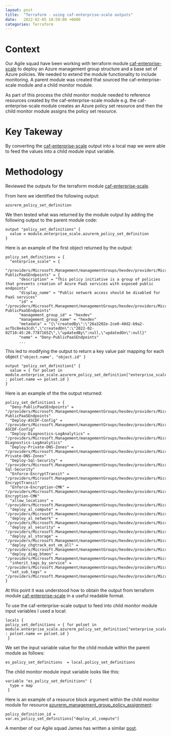 ```yaml
---
layout: post
title:  "Terraform - using caf-enterprise-scale outputs"
date:   2022-02-05 18:59:00 +0000
categories: Terraform
---
```

# Context
Our Agile squad have been working with terraform module [caf-enterprise-scale](https://registry.terraform.io/modules/Azure/caf-enterprise-scale/azurerm/latest) to deploy an Azure management group structure and a base set of Azure policies. We needed to extend the module functionality to include monitoring. A parent module was created that sourced the caf-enterprise-scale module and a child monitor module.

As part of this process the child monitor module needed to reference resources created by the caf-enterprise-scale module e.g. the caf-enterprise-scale module creates an Azure policy set resource and then the child monitor module assigns the policy set resource.   

# Key Takeway
By converting the [caf-enterprise-scale](https://registry.terraform.io/modules/Azure/caf-enterprise-scale/azurerm/latest?tab=outputs) output into a local map we were able to feed the values into a child module input variable.

# Methodology 
Reviewed the outputs for the terraform module  [caf-enterprise-scale](https://registry.terraform.io/modules/Azure/caf-enterprise-scale/azurerm/latest?tab=outputs).

From here we identified the following output:
```teraform
azurerm_policy_set_definition
```

We then tested what was returned by the module output by adding the following output to the parent module code:
```teraform
output "policy_set_definitions" {
  value = module.enterprise_scale.azurerm_policy_set_definition
}
```

Here is an example of the first object returned by the output:
```teraform
policy_set_definitions = {
  "enterprise_scale" = {
    "/providers/Microsoft.Management/managementGroups/hexdev/providers/Microsoft.Authorization/policySetDefinitions/Deny-PublicPaaSEndpoints" = {
      "description" = "This policy initiative is a group of policies that prevents creation of Azure PaaS services with exposed public endpoints"
      "display_name" = "Public network access should be disabled for PaaS services"
      "id" = "/providers/Microsoft.Management/managementGroups/hexdev/providers/Microsoft.Authorization/policySetDefinitions/Deny-PublicPaaSEndpoints"
      "management_group_id" = "hexdev"
      "management_group_name" = "hexdev"
      "metadata" = "{\"createdBy\":\"26a3202e-2ce0-40d2-b9a2-acfbc8e4a3cd\",\"createdOn\":\"2022-02-02T10:45:20.7787165Z\",\"updatedBy\":null,\"updatedOn\":null}"
      "name" = "Deny-PublicPaaSEndpoints"
      ...
```

This led to modifying the output to return a key value pair mapping for each object `{"object.name", "object.id" }`

```teraform
output "policy_set_definition1" {
  value = { for polset in module.enterprise_scale.azurerm_policy_set_definition["enterprise_scale"] : polset.name => polset.id }
}
```

Here is an example of the the output returned:
```teraform
policy_set_definition1 = {
  "Deny-PublicPaaSEndpoints" = "/providers/Microsoft.Management/managementGroups/hexdev/providers/Microsoft.Authorization/policySetDefinitions/Deny-PublicPaaSEndpoints"
  "Deploy-ASCDF-Config" = "/providers/Microsoft.Management/managementGroups/hexdev/providers/Microsoft.Authorization/policySetDefinitions/Deploy-ASCDF-Config"
  "Deploy-Diagnostics-LogAnalytics" = "/providers/Microsoft.Management/managementGroups/hexdev/providers/Microsoft.Authorization/policySetDefinitions/Deploy-Diagnostics-LogAnalytics"
  "Deploy-Private-DNS-Zones" = "/providers/Microsoft.Management/managementGroups/hexdev/providers/Microsoft.Authorization/policySetDefinitions/Deploy-Private-DNS-Zones"
  "Deploy-Sql-Security" = "/providers/Microsoft.Management/managementGroups/hexdev/providers/Microsoft.Authorization/policySetDefinitions/Deploy-Sql-Security"
  "Enforce-EncryptTransit" = "/providers/Microsoft.Management/managementGroups/hexdev/providers/Microsoft.Authorization/policySetDefinitions/Enforce-EncryptTransit"
  "Enforce-Encryption-CMK" = "/providers/Microsoft.Management/managementGroups/hexdev/providers/Microsoft.Authorization/policySetDefinitions/Enforce-Encryption-CMK"
  "allow_locations" = "/providers/Microsoft.Management/managementGroups/hexdev/providers/Microsoft.Authorization/policySetDefinitions/allow_locations"
  "deploy_al_compute" = "/providers/Microsoft.Management/managementGroups/hexdev/providers/Microsoft.Authorization/policySetDefinitions/deploy_al_compute"
  "deploy_al_network" = "/providers/Microsoft.Management/managementGroups/hexdev/providers/Microsoft.Authorization/policySetDefinitions/deploy_al_network"
  "deploy_al_security" = "/providers/Microsoft.Management/managementGroups/hexdev/providers/Microsoft.Authorization/policySetDefinitions/deploy_al_security"
  "deploy_al_storage" = "/providers/Microsoft.Management/managementGroups/hexdev/providers/Microsoft.Authorization/policySetDefinitions/deploy_al_storage"
  "deploy_chgtrack_ext_vm_all" = "/providers/Microsoft.Management/managementGroups/hexdev/providers/Microsoft.Authorization/policySetDefinitions/deploy_chgtrack_ext_vm_all"
  "deploy_diag_btmon" = "/providers/Microsoft.Management/managementGroups/hexdev/providers/Microsoft.Authorization/policySetDefinitions/deploy_diag_btmon"
  "inherit_tags_by_service" = "/providers/Microsoft.Management/managementGroups/hexdev/providers/Microsoft.Authorization/policySetDefinitions/inherit_tags_by_service"
  "set_sub_tags" = "/providers/Microsoft.Management/managementGroups/hexdev/providers/Microsoft.Authorization/policySetDefinitions/set_sub_tags"
}
```
At this point it was understood how to obtain the output from terraform module  [caf-enterprise-scale](https://registry.terraform.io/modules/Azure/caf-enterprise-scale/azurerm/latest?tab=outputs) in a useful readable format.

To use the caf-enterprise-scale output to feed into child monitor module input variables I used a local:
```teraform
locals {
policy_set_definitions = { for polset in module.enterprise_scale.azurerm_policy_set_definition["enterprise_scale"] : polset.name => polset.id } 
 }
```

We set the input variable value for the child module within the parent module as follows:
```teraform
es_policy_set_definitions  = local.policy_set_definitions 
```

The child monitor module input variable looks like this:
```teraform
variable "es_policy_set_definitions" {
  type = map
 }
```

Here is an example of a resource block argument within the child monitor module for resource [azurerm_management_group_policy_assignment](https://registry.terraform.io/providers/hashicorp/azurerm/latest/docs/resources/management_group_policy_assignment):
```teraform
policy_definition_id = var.es_policy_set_definitions["deploy_al_compute"]
```
A member of our Agile squad James has written a similar [post][1].
<!--Reference links in article-->
[1]: https://www.rawritscloud.com/using-enterprise-scale-outputs